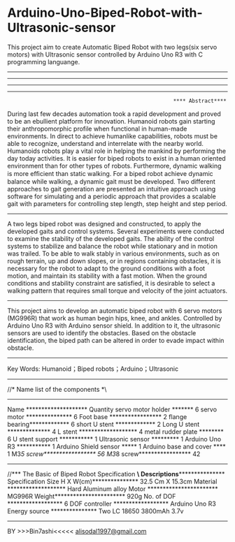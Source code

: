 # Arduino-Uno-Biped-Robot-with-Ultrasonic-sensor
This project aim to create Automatic Biped Robot with two legs(six servo motors) with Ultrasonic sensor controlled by Arduino Uno R3 with C programming languange.
**************************************************************************************************************************************
**************************************************************************************************************************************
**************************************************************************************************************************************
**************************************************************************************************************************************
                                                         **** Abstract****
During last few decades automation took a rapid development and proved to be an ebullient platform for innovation. Humanoid robots gain starting their anthropomorphic profile when functional in human-made environments. In direct to achieve humanlike capabilities, robots must be able to recognize, understand and interrelate with the nearby world. Humanoids robots play a vital role in helping the mankind by performing the day today activities. It is easier for biped robots to exist in a human oriented environment than for other types of robots. Furthermore, dynamic walking is more efﬁcient than static walking. For a biped robot achieve dynamic balance while walking, a dynamic gait must be developed. Two different approaches to gait generation are presented an intuitive approach using software for simulating and a periodic approach that provides a scalable gait with parameters for controlling step length, step height and step period.
********************************************************************************************************************************
A two legs biped robot was designed and constructed, to apply the developed gaits and control systems. Several experiments were conducted to examine the stability of the developed gaits. The ability of the control systems to stabilize and balance the robot while stationary and in motion was trailed. To be able to walk stably in various environments, such as on rough terrain, up and down slopes, or in regions containing obstacles, it is necessary for the robot to adapt to the ground conditions with a foot motion, and maintain its stability with a fast motion. When the ground conditions and stability constraint are satisfied, it is desirable to select a walking pattern that requires small torque and velocity of the joint actuators.
********************************************************************************************************************************
This project aims to develop an automatic biped robot with 6 servo motors (MG996R) that work as human begin hips, knee, and ankles. Controlled by Arduino Uno R3 with Arduino sensor shield. In addition to it, the ultrasonic sensors are used to identify the obstacles. Based on the obstacle identification, the biped path can be altered in order to evade impact within obstacle.
**********************************************************************************************************************************
Key Words: Humanoid；Biped robots；Arduino；Ultrasonic
**********************************************************************************************************************************


//* Name list of the components *\\
*************************************
Name ********************	Quantity
servo motor holder	*******  6
servo motor	***************  6
Foot base *****************  2
flange bearing*************  6
short U stent	*************  2
Long U stent **************  4
L stent	*******************  4
metal rudder plate ********  6
U stent support	***********  1
Ultrasonic sensor	*********  1
Arduino Uno R3	***********  1
Arduino Shield sensor	*****  1
Arduino base and cover ****  1
M3*5 screw***************** 56
M3*8 screw***************** 42
**************************************************************************************************************************
//*** The Basic of Biped Robot Specification **\\
Descriptions*****************	Specification
Size H X W(cm)***************	32.5 Cm X 15.3cm
Material	******************* Hard Aluminum alloy
Motor	***********************     MG996R
Weight***********************      920g
No. of DOF ******************      6 DOF
controller ******************  Arduino Uno R3
Energy source	*************** Two LC 18650 3800mAh 3.7v
*******************************************************************************************

BY >>>Bin7ashi<<<<<
alisodal1997@gmail.com


